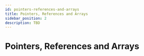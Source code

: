 ```yaml
---
id: pointers-references-and-arrays
title: Pointers, References and Arrays
sidebar_position: 2
description: TBD
---
```


# Pointers, References and Arrays
